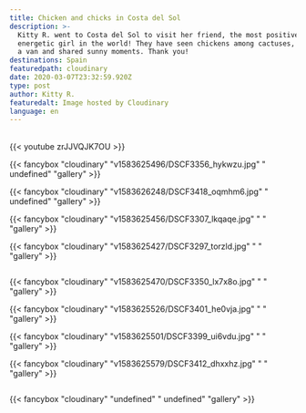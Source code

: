 ```yaml
---
title: Chicken and chicks in Costa del Sol
description: >-
  Kitty R. went to Costa del Sol to visit her friend, the most positive and
  energetic girl in the world! They have seen chickens among cactuses, slept in
  a van and shared sunny moments. Thank you!
destinations: Spain
featuredpath: cloudinary
date: 2020-03-07T23:32:59.920Z
type: post
author: Kitty R.
featuredalt: Image hosted by Cloudinary
language: en
---
```

<br>{{< youtube zrJJVQJK7OU >}}</br>

{{< fancybox "cloudinary" "v1583625496/DSCF3356_hykwzu.jpg" " undefined" "gallery" >}}

{{< fancybox "cloudinary" "v1583626248/DSCF3418_oqmhm6.jpg" "  undefined" "gallery" >}}

{{< fancybox "cloudinary" "v1583625456/DSCF3307_lkqaqe.jpg" "  " "gallery" >}}

{{< fancybox "cloudinary" "v1583625427/DSCF3297_torzld.jpg" "  " "gallery" >}}

![]()

{{< fancybox "cloudinary" "v1583625470/DSCF3350_lx7x8o.jpg" "  " "gallery" >}}

{{< fancybox "cloudinary" "v1583625526/DSCF3401_he0vja.jpg" "  " "gallery" >}}

{{< fancybox "cloudinary" "v1583625501/DSCF3399_ui6vdu.jpg" "  " "gallery" >}}

{{< fancybox "cloudinary" "v1583625579/DSCF3412_dhxxhz.jpg" "  " "gallery" >}}

![]()

{{< fancybox "cloudinary" "undefined" " undefined" "gallery" >}}